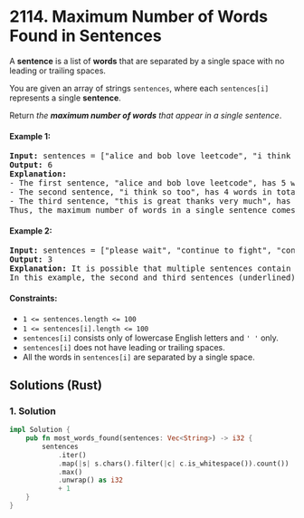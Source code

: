 # 2114. Maximum Number of Words Found in Sentences
A **sentence** is a list of **words** that are separated by a single space with no leading or trailing spaces.

You are given an array of strings `sentences`, where each `sentences[i]` represents a single **sentence**.

Return *the **maximum number of words** that appear in a single sentence*.

#### Example 1:
<pre>
<strong>Input:</strong> sentences = ["alice and bob love leetcode", "i think so too", "this is great thanks very much"]
<strong>Output:</strong> 6
<strong>Explanation:</strong>
- The first sentence, "alice and bob love leetcode", has 5 words in total.
- The second sentence, "i think so too", has 4 words in total.
- The third sentence, "this is great thanks very much", has 6 words in total.
Thus, the maximum number of words in a single sentence comes from the third sentence, which has 6 words.
</pre>

#### Example 2:
<pre>
<strong>Input:</strong> sentences = ["please wait", "continue to fight", "continue to win"]
<strong>Output:</strong> 3
<strong>Explanation:</strong> It is possible that multiple sentences contain the same number of words.
In this example, the second and third sentences (underlined) have the same number of words.
</pre>

#### Constraints:
* `1 <= sentences.length <= 100`
* `1 <= sentences[i].length <= 100`
* `sentences[i]` consists only of lowercase English letters and `' '` only.
* `sentences[i]` does not have leading or trailing spaces.
* All the words in `sentences[i]` are separated by a single space.

## Solutions (Rust)

### 1. Solution
```Rust
impl Solution {
    pub fn most_words_found(sentences: Vec<String>) -> i32 {
        sentences
            .iter()
            .map(|s| s.chars().filter(|c| c.is_whitespace()).count())
            .max()
            .unwrap() as i32
            + 1
    }
}
```
